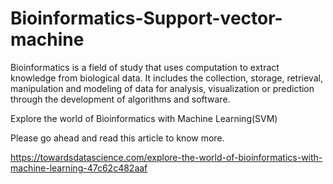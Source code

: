 # Bioinformatics-Support-vector-machine

Bioinformatics is a field of study that uses computation to extract knowledge from biological data. It includes the collection, storage, retrieval, manipulation and modeling of data for analysis, visualization or prediction through the development of algorithms and software.

Explore the world of Bioinformatics with Machine Learning(SVM)

Please go ahead and read this article to know more.

https://towardsdatascience.com/explore-the-world-of-bioinformatics-with-machine-learning-47c62c482aaf
